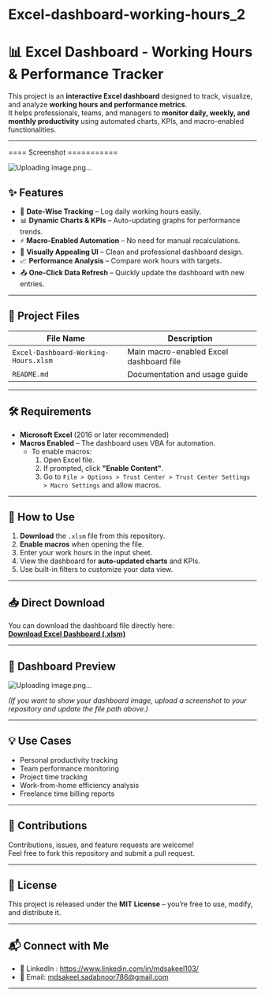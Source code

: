 # Excel-dashboard-working-hours_2

# 📊 Excel Dashboard - Working Hours & Performance Tracker

This project is an **interactive Excel dashboard** designed to track, visualize, and analyze **working hours and performance metrics**.  
It helps professionals, teams, and managers to **monitor daily, weekly, and monthly productivity** using automated charts, KPIs, and macro-enabled functionalities.

---

==== Screenshot ===========

![Uploading image.png…]()


## ✨ Features

- 📅 **Date-Wise Tracking** – Log daily working hours easily.
- 📊 **Dynamic Charts & KPIs** – Auto-updating graphs for performance trends.
- ⚡ **Macro-Enabled Automation** – No need for manual recalculations.
- 🎨 **Visually Appealing UI** – Clean and professional dashboard design.
- 📈 **Performance Analysis** – Compare work hours with targets.
- 📤 **One-Click Data Refresh** – Quickly update the dashboard with new entries.

---

## 📂 Project Files

| File Name | Description |
|-----------|-------------|
| `Excel-Dashboard-Working-Hours.xlsm` | Main macro-enabled Excel dashboard file |
| `README.md` | Documentation and usage guide |

---

## 🛠 Requirements

- **Microsoft Excel** (2016 or later recommended)
- **Macros Enabled** – The dashboard uses VBA for automation.
  - To enable macros:
    1. Open Excel file.
    2. If prompted, click **"Enable Content"**.
    3. Go to `File > Options > Trust Center > Trust Center Settings > Macro Settings` and allow macros.

---

## 🚀 How to Use

1. **Download** the `.xlsm` file from this repository.
2. **Enable macros** when opening the file.
3. Enter your work hours in the input sheet.
4. View the dashboard for **auto-updated charts** and KPIs.
5. Use built-in filters to customize your data view.

---

## 📥 Direct Download

You can download the dashboard file directly here:  
[**Download Excel Dashboard (.xlsm)**](https://github.com/YourUsername/Excel-dashboard-working-hours/raw/main/Excel-Dashboard-Working-Hours.xlsm)

---

## 📸 Dashboard Preview

![Uploading image.png…]()


*(If you want to show your dashboard image, upload a screenshot to your repository and update the file path above.)*

---

## 💡 Use Cases

- Personal productivity tracking
- Team performance monitoring
- Project time tracking
- Work-from-home efficiency analysis
- Freelance time billing reports

---

## 🤝 Contributions

Contributions, issues, and feature requests are welcome!  
Feel free to fork this repository and submit a pull request.

---

## 📜 License

This project is released under the **MIT License** – you’re free to use, modify, and distribute it.

---

## 📬 Connect with Me

- 💼 LinkedIn : https://www.linkedin.com/in/mdsakeel103/
- 📧 Email: mdsakeel.sadabnoor786@gmail.com

---
